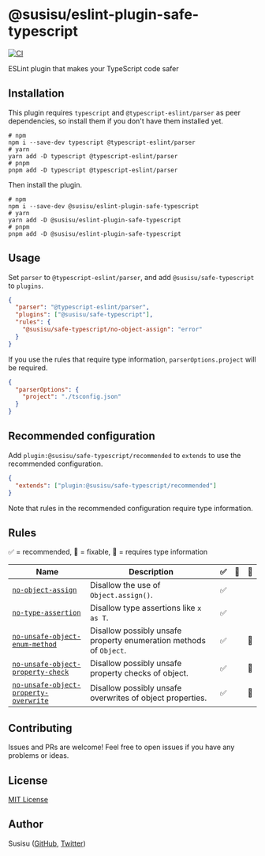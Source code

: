 # @susisu/eslint-plugin-safe-typescript

[![CI](https://github.com/susisu/eslint-plugin-safe-typescript/workflows/CI/badge.svg)](https://github.com/susisu/eslint-plugin-safe-typescript/actions?query=workflow%3ACI)

ESLint plugin that makes your TypeScript code safer

## Installation

This plugin requires `typescript` and `@typescript-eslint/parser` as peer dependencies, so install them if you don't have them installed yet.

``` shell
# npm
npm i --save-dev typescript @typescript-eslint/parser
# yarn
yarn add -D typescript @typescript-eslint/parser
# pnpm
pnpm add -D typescript @typescript-eslint/parser
```

Then install the plugin.

``` shell
# npm
npm i --save-dev @susisu/eslint-plugin-safe-typescript
# yarn
yarn add -D @susisu/eslint-plugin-safe-typescript
# pnpm
pnpm add -D @susisu/eslint-plugin-safe-typescript
```

## Usage

Set `parser` to `@typescript-eslint/parser`, and add `@susisu/safe-typescript` to `plugins`.

``` json
{
  "parser": "@typescript-eslint/parser",
  "plugins": ["@susisu/safe-typescript"],
  "rules": {
    "@susisu/safe-typescript/no-object-assign": "error"
  }
}
```

If you use the rules that require type information, `parserOptions.project` will be required.

``` json
{
  "parserOptions": {
    "project": "./tsconfig.json"
  }
}
```

## Recommended configuration

Add `plugin:@susisu/safe-typescript/recommended` to `extends` to use the recommended configuration.

``` json
{
  "extends": ["plugin:@susisu/safe-typescript/recommended"]
}
```

Note that rules in the recommended configuration require type information.

## Rules

✅ = recommended, 🔧 = fixable, 💭 = requires type information

| Name | Description | ✅ | 🔧 | 💭 |
| --- | --- | --- | --- | --- |
| [`no-object-assign`](https://github.com/susisu/eslint-plugin-safe-typescript/blob/main/src/rules/no-object-assign/README.md) | Disallow the use of `Object.assign()`. | ✅ | | |
| [`no-type-assertion`](https://github.com/susisu/eslint-plugin-safe-typescript/blob/main/src/rules/no-type-assertion/README.md) | Disallow type assertions like `x as T`. | ✅ | | |
| [`no-unsafe-object-enum-method`](https://github.com/susisu/eslint-plugin-safe-typescript/blob/main/src/rules/no-unsafe-object-enum-method/README.md) | Disallow possibly unsafe property enumeration methods of `Object`. | ✅ | | 💭 |
| [`no-unsafe-object-property-check`](https://github.com/susisu/eslint-plugin-safe-typescript/blob/main/src/rules/no-unsafe-object-property-check/README.md) | Disallow possibly unsafe property checks of object. | ✅ | | 💭 |
| [`no-unsafe-object-property-overwrite`](https://github.com/susisu/eslint-plugin-safe-typescript/blob/main/src/rules/no-unsafe-object-property-overwrite/README.md) | Disallow possibly unsafe overwrites of object properties. | ✅ | | 💭 |

## Contributing

Issues and PRs are welcome!
Feel free to open issues if you have any problems or ideas.

## License

[MIT License](http://opensource.org/licenses/mit-license.php)

## Author

Susisu ([GitHub](https://github.com/susisu), [Twitter](https://twitter.com/susisu2413))
